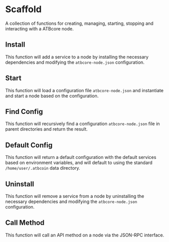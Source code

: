 # Scaffold
A collection of functions for creating, managing, starting, stopping and interacting with a ATBcore node.

## Install
This function will add a service to a node by installing the necessary dependencies and modifying the `atbcore-node.json` configuration.

## Start
This function will load a configuration file `atbcore-node.json` and instantiate and start a node based on the configuration.

## Find Config
This function will recursively find a configuration `atbcore-node.json` file in parent directories and return the result.

## Default Config
This function will return a default configuration with the default services based on environment variables, and will default to using the standard `/home/user/.atbcoin` data directory.

## Uninstall
This function will remove a service from a node by uninstalling the necessary dependencies and modifying the `atbcore-node.json` configuration.

## Call Method
This function will call an API method on a node via the JSON-RPC interface.

